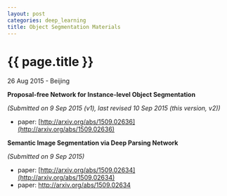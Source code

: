 ```yaml
---
layout: post
categories: deep_learning
title: Object Segmentation Materials
---
```


{{ page.title }}
================

<p class="meta">26 Aug 2015 - Beijing</p>

**Proposal-free Network for Instance-level Object Segmentation**

*(Submitted on 9 Sep 2015 (v1), last revised 10 Sep 2015 (this version, v2))*

- paper: [http://arxiv.org/abs/1509.02636](http://arxiv.org/abs/1509.02636)

**Semantic Image Segmentation via Deep Parsing Network**

*(Submitted on 9 Sep 2015)*

- paper: [http://arxiv.org/abs/1509.02634](http://arxiv.org/abs/1509.02634)
- paper: <a target="_blank" href="http://arxiv.org/abs/1509.02634">http://arxiv.org/abs/1509.02634</a>
